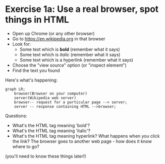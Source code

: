 # Exercise 1a: Use a real browser, spot things in HTML

* Open up Chrome (or any other browser)
* Go to https://en.wikipedia.org in that browser
* Look for:
  * Some text which is **bold** (remember what it says)
  * Some text which is _italic_ (remember what it says)
  * Some text which is a hyperlink (remember what it says)
* Choose the "view source" option (or "inspect element")
* Find the text you found

Here's what's happening:

```mermaid
graph LR;
    browser(Browser on your computer)
    server(Wikipedia web server)
    browser-- request for a particular page --> server;
    server -- response containing HTML -->browser;
```

Questions:

* What's the HTML tag meaning 'bold'?
* What's the HTML tag meaning 'italic'?
* What's the HTML tag meaning hyperlink? What happens when you click the link?
  The browser goes to another web page - how does it know where to go?

(you'll need to know these things later!)